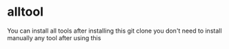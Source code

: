 # alltool
You can install all tools after installing this git clone you don't need to install manually any tool after using this
